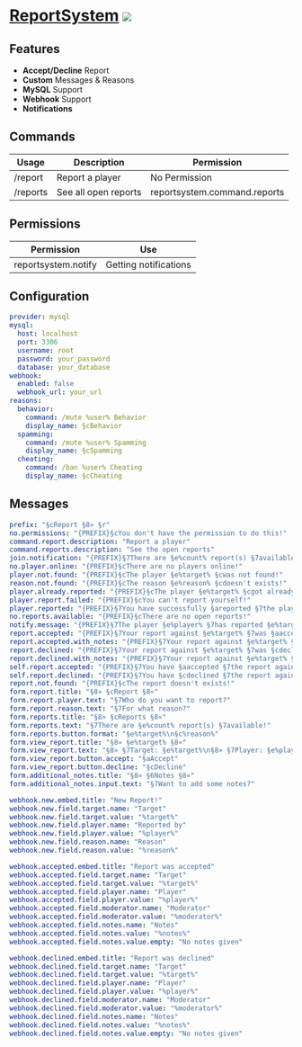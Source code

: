 # [ReportSystem](https://poggit.pmmp.io/p/Report/1.0) [![](https://poggit.pmmp.io/shield.state/Report)](https://poggit.pmmp.io/p/Report)

## Features
- **Accept/Decline** Report
- **Custom** Messages & Reasons
- **MySQL** Support
- **Webhook** Support
- **Notifications**

## Commands
| Usage    | Description          | Permission                   |
|----------|----------------------|------------------------------|
| /report  | Report a player      | No Permission                |
| /reports | See all open reports | reportsystem.command.reports |

## Permissions
| Permission          | Use                      |
|---------------------|--------------------------|
| reportsystem.notify | Getting notifications    |

## Configuration
```yaml
provider: mysql
mysql:
  host: localhost
  port: 3306
  username: root
  password: your_password
  database: your_database
webhook:
  enabled: false
  webhook_url: your_url
reasons:
  behavior:
    command: /mute %user% Behavior
    display_name: §cBehavior
  spamming:
    command: /mute %user% Spamming
    display_name: §cSpamming
  cheating:
    command: /ban %user% Cheating
    display_name: §cCheating
```

## Messages
```yaml
prefix: "§cReport §8» §r"
no.permissions: "{PREFIX}§cYou don't have the permission to do this!"
command.report.description: "Report a player"
command.reports.description: "See the open reports"
join.notification: "{PREFIX}§7There are §e%count% report(s) §7available!"
no.player.online: "{PREFIX}§cThere are no players online!"
player.not.found: "{PREFIX}§cThe player §e%target% §cwas not found!"
reason.not.found: "{PREFIX}§cThe reason §e%reason% §cdoesn't exists!"
player.already.reported: "{PREFIX}§cThe player §e%target% §cgot already reported!"
player.report.failed: "{PREFIX}§cYou can't report yourself!"
player.reported: "{PREFIX}§7You have successfully §areported §7the player §e%target%§7!"
no.reports.available: "{PREFIX}§cThere are no open reports!"
notify.message: "{PREFIX}§7The player §e%player% §7has reported §e%target% §7for §c§l%reason%§r§7!"
report.accepted: "{PREFIX}§7Your report against §e%target% §7was §aaccepted§7!"
report.accepted.with_notes: "{PREFIX}§7Your report against §e%target% §7was §aaccepted§7!\n{PREFIX}§7Notes: §e%notes%"
report.declined: "{PREFIX}§7Your report against §e%target% §7was §cdeclined§7!"
report.declined.with_notes: "{PREFIX}§7Your report against §e%target% §7was §cdeclined§7!\n{PREFIX}§7Notes: §e%notes%"
self.report.accepted: "{PREFIX}§7You have §aaccepted §7the report against §e%target% §7fom §e%player%§7!"
self.report.declined: "{PREFIX}§7You have §cdeclined §7the report against §e%target% §7fom §e%player%§7!"
report.not.found: "{PREFIX}§cThe report doesn't exists!"
form.report.title: "§8» §cReport §8«"
form.report.player.text: "§7Who do you want to report?"
form.report.reason.text: "§7For what reason?"
form.reports.title: "§8» §cReports §8«"
form.reports.text: "§7There are §e%count% report(s) §7available!"
form.reports.button.format: "§e%target%\n§c%reason%"
form.view_report.title: "§8» §e%target% §8«"
form.view_report.text: "§8» §7Target: §e%target%\n§8» §7Player: §e%player%\n§8» §7Reason: §e%reason%"
form.view_report.button.accept: "§aAccept"
form.view_report.button.decline: "§cDecline"
form.additional_notes.title: "§8» §6Notes §8«"
form.additional_notes.input.text: "§7Want to add some notes?"

webhook.new.embed.title: "New Report!"
webhook.new.field.target.name: "Target"
webhook.new.field.target.value: "%target%"
webhook.new.field.player.name: "Reported by"
webhook.new.field.player.value: "%player%"
webhook.new.field.reason.name: "Reason"
webhook.new.field.reason.value: "%reason%"

webhook.accepted.embed.title: "Report was accepted"
webhook.accepted.field.target.name: "Target"
webhook.accepted.field.target.value: "%target%"
webhook.accepted.field.player.name: "Player"
webhook.accepted.field.player.value: "%player%"
webhook.accepted.field.moderator.name: "Moderator"
webhook.accepted.field.moderator.value: "%moderator%"
webhook.accepted.field.notes.name: "Notes"
webhook.accepted.field.notes.value: "%notes%"
webhook.accepted.field.notes.value.empty: "No notes given"

webhook.declined.embed.title: "Report was declined"
webhook.declined.field.target.name: "Target"
webhook.declined.field.target.value: "%target%"
webhook.declined.field.player.name: "Player"
webhook.declined.field.player.value: "%player%"
webhook.declined.field.moderator.name: "Moderator"
webhook.declined.field.moderator.value: "%moderator%"
webhook.declined.field.notes.name: "Notes"
webhook.declined.field.notes.value: "%notes%"
webhook.declined.field.notes.value.empty: "No notes given"
```
